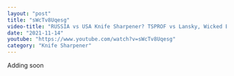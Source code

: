 ```yaml
---
layout: "post"
title: "sWcTv8Uqesg"
video-title: "RUSSIA vs USA Knife Sharpener? TSPROF vs Lansky, Wicked Edge, KME, Tormek T-8, Work Sharp Ken Onion"
date: "2021-11-14"
youtube: "https://www.youtube.com/watch?v=sWcTv8Uqesg"
category: "Knife Sharpener"
---
```

<div class="space-y-1"><p class="text-gray-400">Adding soon</p></div>